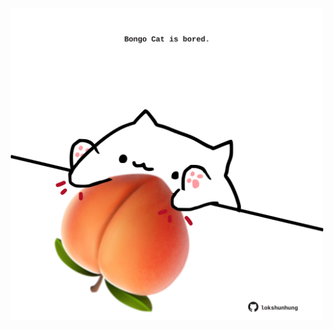 <!-- built at 29/05/2023, 24:01:22 UTC -->
<p align="center">
  <img width="500" height="500" src="./ReadmeImage.svg">
</p>
